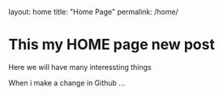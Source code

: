 layout: home
title: "Home Page"
permalink: /home/

# This my HOME page new post
Here we will have many interessting things

When i make a change in Github ...

